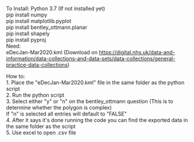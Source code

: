 To Install:
	Python 3.7 (If not installed yet)</br>
	pip install numpy</br>
	pip install matplotlib.pyplot</br>
	pip install bentley_ottmann.planar</br>
	pip install shapely</br>
	pip install pyproj</br>
Need:</br>
	eDecJan-Mar2020.kml (Download on https://digital.nhs.uk/data-and-information/data-collections-and-data-sets/data-collections/general-practice-data-collections)</br>

How to:</br>
	1. Place the "eDecJan-Mar2020.kml" file in the same folder as the python script</br>
	2. Run the python script</br>
	3. Select either "y" or "n" on the bentley_ottmann question (This is to determine whether the polygon is complex)</br>
		If "n" is selected all entries will default to "FALSE"</br>
	4. After it says it's done running the code you can find the exported data in the same folder as the script</br>
	5. Use excel to open .csv file</br>

